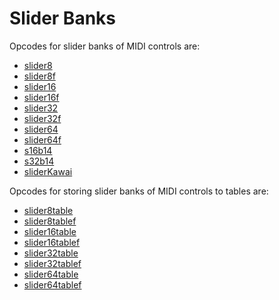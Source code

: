 # **Slider Banks**

Opcodes for slider banks of MIDI controls are:

* [slider8](../../opcodes/slider8)
* [slider8f](../../opcodes/slider8f)
* [slider16](../../opcodes/slider16)
* [slider16f](../../opcodes/slider16f)
* [slider32](../../opcodes/slider32)
* [slider32f](../../opcodes/slider32f)
* [slider64](../../opcodes/slider64)
* [slider64f](../../opcodes/slider64f)
* [s16b14](../../opcodes/s16b14)
* [s32b14](../../opcodes/s32b14)
* [sliderKawai](../../opcodes/sliderkawai)

Opcodes for storing slider banks of MIDI controls to tables are:

* [slider8table](../../opcodes/slider8table)
* [slider8tablef](../../opcodes/slider8tablef)
* [slider16table](../../opcodes/slider16table)
* [slider16tablef](../../opcodes/slider16tablef)
* [slider32table](../../opcodes/slider32table)
* [slider32tablef](../../opcodes/slider32tablef)
* [slider64table](../../opcodes/slider64table)
* [slider64tablef](../../opcodes/slider64tablef)
